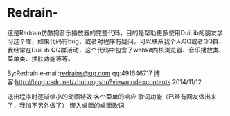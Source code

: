Redrain-
========
这是Redrain仿酷狗音乐播放器的完整代码，目的是帮助更多使用DuiLib的朋友学习这个库，如果代码有bug，或者对程序有疑问，可以联系我个人QQ或者QQ群，我经常在DuiLib QQ群活动，这个代码中包含了webkit内核浏览器、音乐播放类、菜单类、换肤功能等等。

By:Redrain
e-mail:redrains@qq.com
qq:491646717
博客:http://blog.csdn.net/zhuhongshu?viewmode=contents
2014/11/12


退出程序时逐渐缩小的动画特效
各个菜单的响应
歌词功能（已经有网友做出来了，我加不另外做了）
嵌入桌面的桌面歌词

